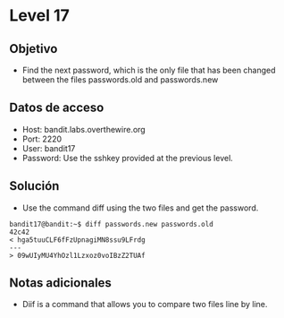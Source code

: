 # Level 17

## Objetivo
- Find the next password, which is the only file that has been changed between the files passwords.old and passwords.new

## Datos de acceso
- Host: bandit.labs.overthewire.org
- Port: 2220
- User: bandit17
- Password: Use the sshkey provided at the previous level.

## Solución
- Use the command diff using the two files and get the password.
```
bandit17@bandit:~$ diff passwords.new passwords.old
42c42
< hga5tuuCLF6fFzUpnagiMN8ssu9LFrdg
---
> 09wUIyMU4YhOzl1Lzxoz0voIBzZ2TUAf
```
## Notas adicionales
- Diif is a command that allows you to compare two files line by line.